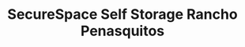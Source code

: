 ---
title: "SecureSpace Self Storage Rancho Penasquitos"
url: /san-diego/securespace-self-storage-rancho-penasquitos/
shop: storage rental
---